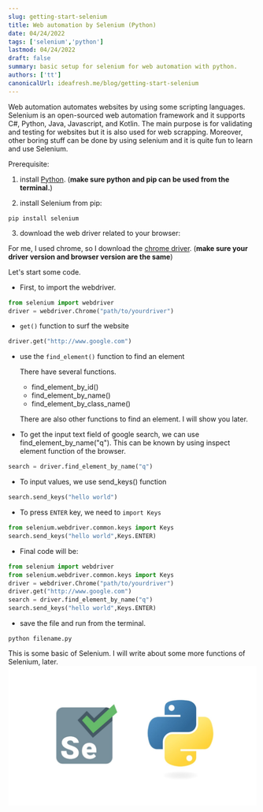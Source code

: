 ```yaml
---
slug: getting-start-selenium
title: Web automation by Selenium (Python)
date: 04/24/2022
tags: ['selenium','python']
lastmod: 04/24/2022
draft: false
summary: basic setup for selenium for web automation with python.
authors: ['tt']
canonicalUrl: ideafresh.me/blog/getting-start-selenium
---
```

Web automation automates websites by using some scripting languages. Selenium is an open-sourced web automation framework and it supports C#, Python, Java, Javascript, and Kotlin. The main purpose is for validating and testing for websites but it is also used for web scrapping. Moreover, other boring stuff can be done by using selenium and it is quite fun to learn and use Selenium.

Prerequisite:

1. install [Python](https://www.python.org/downloads/).
(**make sure python and pip can be used from the terminal.**)

2. install Selenium from pip:
```
pip install selenium
```

3. download the web driver related to your browser:

For me, I used chrome, so I download the [chrome driver](https://chromedriver.chromium.org/downloads).
  (**make sure your driver version and browser version are the same**)

Let's start some code.

- First, to import the webdriver.

```py:automation.py
from selenium import webdriver
driver = webdriver.Chrome("path/to/yourdriver")
```

- `get()` function to surf the website
```py:automation.py
driver.get("http://www.google.com")
```

- use the `find_element()` function to find an element

  There have several functions.
  - find_element_by_id()
  - find_element_by_name()
  - find_element_by_class_name()

  There are also other functions to find an element. I will show you later.

- To get the input text field of google search, we can use find_element_by_name("q"). This can be known by using inspect element function of the browser.
```py:automation.py
search = driver.find_element_by_name("q")
```

- To input values, we use send_keys() function
```py:automation.py
search.send_keys("hello world")
```
- To press `ENTER` key, we need to `import Keys`
```py:automation.py
from selenium.webdriver.common.keys import Keys
search.send_keys("hello world",Keys.ENTER)
```

- Final code will be:
```py:automation.py
from selenium import webdriver
from selenium.webdriver.common.keys import Keys
driver = webdriver.Chrome("path/to/yourdriver")
driver.get("http://www.google.com")
search = driver.find_element_by_name("q")
search.send_keys("hello world",Keys.ENTER)
```

- save the file and run from the terminal.
```
python filename.py
```

This is some basic of Selenium. I will write about some more functions of Selenium, later.
![selenium-python](/static/images/selenium.jpg)
